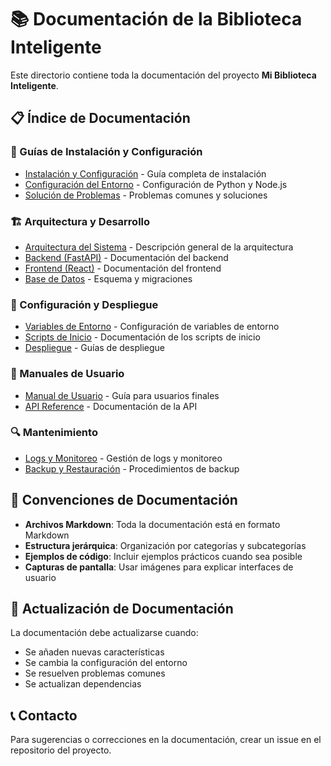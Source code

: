 # 📚 Documentación de la Biblioteca Inteligente

Este directorio contiene toda la documentación del proyecto **Mi Biblioteca Inteligente**.

## 📋 Índice de Documentación

### 🚀 Guías de Instalación y Configuración
- [Instalación y Configuración](./instalacion/README.md) - Guía completa de instalación
- [Configuración del Entorno](./instalacion/entorno.md) - Configuración de Python y Node.js
- [Solución de Problemas](./instalacion/troubleshooting.md) - Problemas comunes y soluciones

### 🏗️ Arquitectura y Desarrollo
- [Arquitectura del Sistema](./arquitectura/README.md) - Descripción general de la arquitectura
- [Backend (FastAPI)](./backend/README.md) - Documentación del backend
- [Frontend (React)](./frontend/README.md) - Documentación del frontend
- [Base de Datos](./database/README.md) - Esquema y migraciones

### 🔧 Configuración y Despliegue
- [Variables de Entorno](./configuracion/env.md) - Configuración de variables de entorno
- [Scripts de Inicio](./configuracion/scripts.md) - Documentación de los scripts de inicio
- [Despliegue](./despliegue/README.md) - Guías de despliegue

### 📖 Manuales de Usuario
- [Manual de Usuario](./usuario/README.md) - Guía para usuarios finales
- [API Reference](./api/README.md) - Documentación de la API

### 🔍 Mantenimiento
- [Logs y Monitoreo](./mantenimiento/logs.md) - Gestión de logs y monitoreo
- [Backup y Restauración](./mantenimiento/backup.md) - Procedimientos de backup

## 📝 Convenciones de Documentación

- **Archivos Markdown**: Toda la documentación está en formato Markdown
- **Estructura jerárquica**: Organización por categorías y subcategorías
- **Ejemplos de código**: Incluir ejemplos prácticos cuando sea posible
- **Capturas de pantalla**: Usar imágenes para explicar interfaces de usuario

## 🔄 Actualización de Documentación

La documentación debe actualizarse cuando:
- Se añaden nuevas características
- Se cambia la configuración del entorno
- Se resuelven problemas comunes
- Se actualizan dependencias

## 📞 Contacto

Para sugerencias o correcciones en la documentación, crear un issue en el repositorio del proyecto. 
